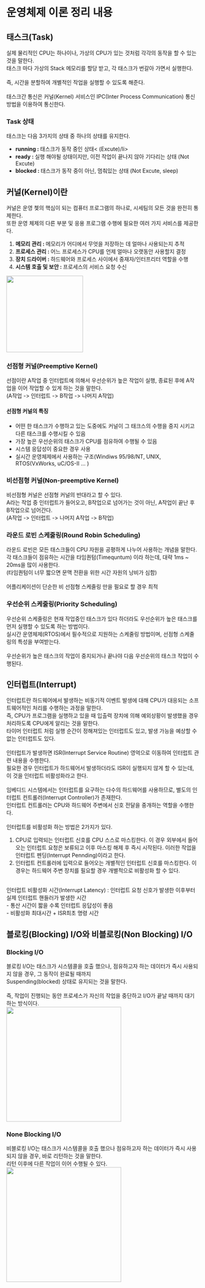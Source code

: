 # 운영체제 이론 정리 내용

## 태스크(Task)
실제 물리적인 CPU는 하나이나, 가상의 CPU가 있는 것처럼 각각의 동작을 할 수 있는 것을 말한다.
<br>
태스크 마다 가상의 Stack 메모리를 할당 받고, 각 태스크가 번갈아 가면서 실행한다.
<br>
<br>
즉, 시간을 분할하여 개별적인 작업을 실행할 수 있도록 해준다.
<br>
<br>
태스크간 통신은 커널(Kernel) 서비스인 IPC(Inter Process Communication) 통신 방법을 이용하여 통신한다.
### Task 상태
태스크는 다음 3가지의 상태 중 하나의 상태를 유지한다.
<ul>
<li><b>running : </b>태스크가 동작 중인 상태< (Excute)/li>
<li><b>ready : </b>실행 해야될 상태이지만, 이전 작업이 끝나지 않아 기다리는 상태 (Not Excute)</li>
<li><b>blocked : </b>태스크가 동작 중이 아닌, 멈춰있는 상태 (Not Excute, sleep)</li>
</ul>

## 커널(Kernel)이란
커널은 운영 쳊의 핵심이 되는 컴퓨터 프로그램의 하나로, 시세팀의 모든 것을 완전히 통제한다.
<br>
또한 운영 체제의 다른 부분 및 응용 프로그램 수행에 필요한 여러 가지 서비스를 제공한다.
<br>
<ol>
<li><b>메모리 관리 : </b>메모리가 어디에서 무엇을 저장하는 데 얼마나 사용되는지 추적</li>
<li><b>프로세스 관리 : </b>어느 프로세스가 CPU를 언제 얼마나 오랫동안 사용할지 결정</li>
<li><b>장치 드라이버 : </b>하드웨어와 프로세스 사이에서 중재자/인터프리터 역할을 수행</li>
<li><b>시스템 호출 및 보안 : </b>프로세스의 서비스 요청 수신</li>
</ol>
<img src="https://user-images.githubusercontent.com/87363461/192280949-4371ace9-1be6-4ca7-82dc-ca72c5981458.JPG" width="200" height="200">

### 선점형 커널(Preemptive Kernel)
선점이란 A작업 중 인터럽트에 의해서 우선순위가 높은 작업이 실행, 종료된 후에 A작업을 이어 작업할 수 있게 하는 것을 말한다.
<br>
(A작업 -> 인터럽트 -> B작업 -> 나머지 A작업)
<br>
#### 선점형 커널의 특징
<ul>
<li>어떤 한 태스크가 수행하고 있는 도중에도 커널이 그 태크스의 수행을 중지 시키고 다른 태스크를 수행시킬 수 있음</li>
<li>가장 높은 우선순위의 태스크가 CPU를 점유하여 수행될 수 있음</li>
<li>시스템 응답성이 중요한 경우 사용</li>
<li>실시간 운영체제에서 사용하는 구조(Windiws 95/98/NT, UNIX, RTOS(VxWorks, uC/OS-II ... )</li>
</ul>

### 비선점형 커널(Non-preemptive Kernel)
비선점형 커널은 선점형 커널의 반대라고 할 수 있다.
<br>
A라는 작업 중 인터럽트가 들어오고, B작업으로 넘어가는 것이 아닌, A작업이 끝난 후 B작업으로 넘어간다.
<br>
(A작업 -> 인터럽트 -> 나머지 A작업 -> B작업)
### 라운드 로빈 스케줄링(Round Robin Scheduling)
라운드 로빈은 모든 태스크들이 CPU 자원을 공평하게 나누어 사용하는 개념을 말한다.
<br>
각 태스크들이 점유하는 시간을 타임퀀텀(Timequntum) 이라 하는데, 대략 1ms ~ 20ms을 많이 사용한다.
<br>
(타임퀀텀이 너무 짧으면 문맥 전환을 위한 시간 자원의 낭비가 심함)
<br>
<br>
어플리케이션이 단순한 비 선점형 스케줄링 만을 필요로 할 경우 최적
### 우선순위 스케줄링(Priority Scheduling)
우선순위 스케줄링은 현재 작업중인 태스크가 있다 하더라도 우선순위가 높은 태스크를 먼저 실행할 수 있도록 하는 방법이다.
<br>
실시간 운영체제(RTOS)에서 필수적으로 지원하는 스케줄링 방법이며, 선점형 스케줄링의 특성을 부여받는다.
<br>
<br>
우선순위가 높은 태스크의 작업이 중지되거나 끝나야 다음 우선순위의 태스크 작업이 수행된다.
## 인터럽트(Interrupt)
인터럽트란 하드웨어에서 발생하는 비동기적 이벤트 발생에 대해 CPU가 대응되는 소프트웨어적인 처리를 수행하는 과정을 말한다.
<br>
즉, CPU가 프로그램을 실행하고 있을 때 입출력 장치에 의해 예외상황이 발생했을 경우 처리하도록 CPU에게 알리는 것을 말한다.
<br>
타이머 인터럽트 처럼 실행 순간이 정해져있는 인터럽트도 있고, 발생 가능을 예상할 수 없는 인터럽트도 있다.
<br>
<br>
인터럽트가 발생하면 ISR(Interrupt Service Routine) 영억으로 이동하여 인터럽트 관련 내용을 수행한다.
<br>
필요한 경우 인터럽트가 하드웨어서 발생하더라도 ISR이 실행되지 않게 할 수 있는데, 이 것을 인터럽트 비활성화라고 한다.
<br>
<br>
임베디드 시스템에서는 인터럽트를 요구하는 다수의 하드웨어를 사용하므로, 별도의 인터럽트 컨트롤러(Interrupt Controller)가 존재한다.
<br>
인터럽트 컨트롤러는 CPU와 하드웨어 주변에서 신호 전달을 중개하는 역할을 수행한다.
<br>
<br>
인터럽트를 비활성화 하는 방법은 2가지가 있다.
<ol>
<li>CPU로 입력되는 인터럽트 신호를 CPU 스스로 마스킹한다. 이 경우 외부에서 들어오는 인터럽트 요청은 보류되고 이후 마스킹 해제 후 즉시 시작된다. 이러한 작업을 인터럽트 펜딩(Interrupt Pennding)이라고 한다.</li>
<li>인터럽트 컨트롤러에 입력으로 들어오는 개별적인 인터럽트 신호를 마스킹한다. 이 경우는 하드웨어 주변 장치를 필요할 경우 개별적으로 비활성화 할 수 있다.</li>
</ol>
<br>
인터럽트 비활성화 시간(Interrupt Latency) : 인터럽트 요청 신호가 발생한 이후부터 실제 인터럽트 핸들러가 발생한 시간 
<br>
- 통산 시간이 짧을 수록 인터럽트 응답성이 좋음
<br>
- 비활성화 최대시간 + ISR최초 명령 시간

## 블로킹(Blocking) I/O와 비블로킹(Non Blocking) I/O
### Blocking I/O
블로킹 I/O는 태스크가 시스템콜을 호출 했으나, 점유하고자 하는 데이터가 즉시 사용되지 않을 경우, 그 동작이 완료될 때까지
<br>
Suspending(blocked) 상태로 유지되는 것을 말한다.
<br>
<br>
즉, 작업이 진행되는 동안 프로세스가 자신의 작업을 중단하고 I/O가 끝날 때까지 대기하는 방식이다.
<br>
<img src="https://user-images.githubusercontent.com/87363461/192291543-e93a1821-a834-4ac2-956a-e7abf18c2960.JPG" width="300" height="300">
<br>
### None Blocking I/O
비블로킹 I/O는 태스크가 시스템콜을 호출 했으나 점유하고자 하는 데이터가 즉시 사용되지 않을 경우, 바로 리턴하는 것을 말한다.
<br>
리턴 이후에 다른 작업이 이어 수행될 수 있다.
<br>
<img src="https://user-images.githubusercontent.com/87363461/192292062-3be9d549-23bf-4e67-9f54-2621127c14b5.JPG" width="300" height="300">
<br>
